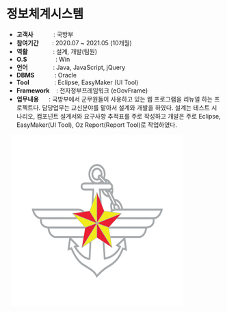 # 정보체계시스템

- <b>고객사</b></span>&nbsp;&nbsp;&nbsp;&nbsp;&nbsp;&nbsp;&nbsp;&nbsp;&nbsp;&nbsp;&nbsp;&nbsp;: 국방부
- <b>참여기간</b>&nbsp;&nbsp;&nbsp;&nbsp;&nbsp;&nbsp;&nbsp;&nbsp;: 2020.07 ~ 2021.05 (10개월)
- <b>역활</b>&nbsp;&nbsp;&nbsp;&nbsp;&nbsp;&nbsp;&nbsp;&nbsp;&nbsp;&nbsp;&nbsp;&nbsp;&nbsp;&nbsp;&nbsp;: 설계, 개발(팀원)
- <b>O.S</b>&nbsp;&nbsp;&nbsp;&nbsp;&nbsp;&nbsp;&nbsp;&nbsp;&nbsp;&nbsp;&nbsp;&nbsp;&nbsp;&nbsp;&nbsp;&nbsp; : Win
- <b>언어</b>&nbsp;&nbsp;&nbsp;&nbsp;&nbsp;&nbsp;&nbsp;&nbsp;&nbsp;&nbsp;&nbsp;&nbsp;&nbsp;&nbsp; : Java, JavaScript, jQuery
- <b>DBMS</b>&nbsp;&nbsp;&nbsp;&nbsp;&nbsp;&nbsp;&nbsp;&nbsp;&nbsp;&nbsp;&nbsp;&nbsp;: Oracle
- <b>Tool</b>&nbsp;&nbsp;&nbsp;&nbsp;&nbsp;&nbsp;&nbsp;&nbsp;&nbsp;&nbsp;&nbsp;&nbsp;&nbsp;&nbsp;&nbsp;: Eclipse, EasyMaker (UI Tool)
- <b>Framework</b>&nbsp;&nbsp;&nbsp;&nbsp;: 전자정부프레임워크 (eGovFrame)
- <b>업무내용</b>&nbsp;&nbsp;&nbsp;&nbsp;&nbsp;&nbsp;: 국방부에서 군무원들이 사용하고 있는 웹 프로그램을 리뉴얼 하는 프로젝트다. 담당업무는 교신분야를 맡아서 설계와 개발을 하였다. 설계는 테스트 시나리오, 컴포넌트 설계서와 요구사항 추적표를 주로 작성하고 개발은 주로 Eclipse, EasyMaker(UI Tool), Oz Report(Report Tool)로 작업하였다.

&nbsp;&nbsp;&nbsp;<img src="projects/military.png" width="400">

